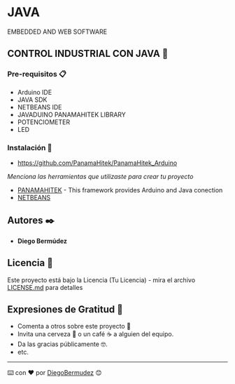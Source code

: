 # JAVA


EMBEDDED AND WEB SOFTWARE




## CONTROL INDUSTRIAL CON JAVA 🚀





### Pre-requisitos 📋
* Arduino IDE
* JAVA SDK
* NETBEANS IDE
* JAVADUINO PANAMAHITEK LIBRARY
* POTENCIOMETER
* LED

### Instalación 🔧

* https://github.com/PanamaHitek/PanamaHitek_Arduino

_Menciona las herramientas que utilizaste para crear tu proyecto_

* [PANAMAHITEK](https://github.com/PanamaHitek/PanamaHitek_Arduino) - This framework provides Arduino and Java conection
* [NETBEANS](https://netbeans.org/features/java/index.html)

## Autores ✒️

* **Diego Bermúdez**


## Licencia 📄

Este proyecto está bajo la Licencia (Tu Licencia) - mira el archivo [LICENSE.md](LICENSE.md) para detalles

## Expresiones de Gratitud 🎁

* Comenta a otros sobre este proyecto 📢
* Invita una cerveza 🍺 o un café ☕ a alguien del equipo. 
* Da las gracias públicamente 🤓.
* etc.



---
⌨️ con ❤️ por [DiegoBermudez](https://github.com/aadiegoaa96) 😊
